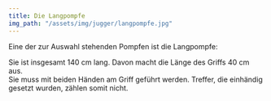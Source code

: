 ```yaml
---
title: Die Langpompfe
img_path: "/assets/img/jugger/langpompfe.jpg"
---
```

Eine der zur Auswahl stehenden Pompfen ist die Langpompfe:


Sie ist insgesamt 140 cm lang. Davon macht die Länge des Griffs 40 cm aus.    
Sie muss mit beiden Händen am Griff geführt werden. Treffer, die einhändig gesetzt wurden,
zählen somit nicht.
